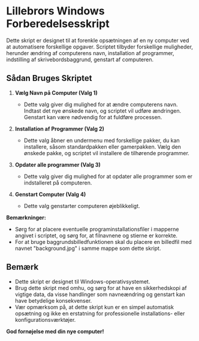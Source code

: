 # Lillebrors Windows Forberedelsesskript

Dette skript er designet til at forenkle opsætningen af en ny computer ved at automatisere forskellige opgaver. Scriptet tilbyder forskellige muligheder, herunder ændring af computerens navn, installation af programmer, indstilling af skrivebordsbaggrund, genstart af computeren.

## Sådan Bruges Skriptet

1. **Vælg Navn på Computer (Valg 1)**
   - Dette valg giver dig mulighed for at ændre computerens navn. Indtast det nye ønskede navn, og scriptet vil udføre ændringen. Genstart kan være nødvendig for at fuldføre processen.

2. **Installation af Programmer (Valg 2)**
   - Dette valg åbner en undermenu med forskellige pakker, du kan installere, såsom standardpakken eller gamerpakken. Vælg den ønskede pakke, og scriptet vil installere de tilhørende programmer.

3. **Opdater alle programmer (Valg 3)**
   - Dette valg giver dig mulighed for at opdater alle programmer som er indstalleret på computeren.

4. **Genstart Computer (Valg 4)**
   - Dette valg genstarter computeren øjeblikkeligt.


**Bemærkninger:**
- Sørg for at placere eventuelle programinstallationsfiler i mapperne angivet i scriptet, og sørg for, at filnavnene og stierne er korrekte.
- For at bruge baggrundsbilledfunktionen skal du placere en billedfil med navnet "background.jpg" i samme mappe som dette skript.

## Bemærk

- Dette skript er designet til Windows-operativsystemet.
- Brug dette skript med omhu, og sørg for at have en sikkerhedskopi af vigtige data, da visse handlinger som navneændring og genstart kan have betydelige konsekvenser.
- Vær opmærksom på, at dette skript kun er en simpel automatisk opsætning og ikke en erstatning for professionelle installations- eller konfigurationsværktøjer.

**God fornøjelse med din nye computer!**
